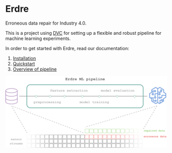 # Erdre

Erroneous data repair for Industry 4.0.

This is a project using [DVC](https://dvc.org/) for setting up a flexible and
robust pipeline for machine learning experiments.

In order to get started with Erdre, read our documentation:

1. [Installation](https://github.com/SINTEF-9012/Erdre/blob/master/docs/tutorials/01_installation.md)
2. [Quickstart](https://github.com/SINTEF-9012/Erdre/blob/master/docs/tutorials/02_quickstart.md)
3. [Overview of pipeline](https://github.com/SINTEF-9012/Erdre/blob/master/docs/tutorials/03_pipeline.md)

![Erdre pipeline diagram](img/erdre-pipeline-diagram.png)
